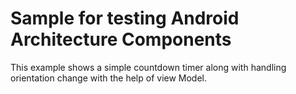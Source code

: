 # Sample for testing Android Architecture Components
This example shows a simple countdown timer along with handling orientation change with the help of view Model.



